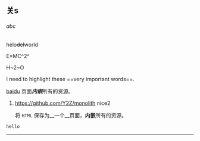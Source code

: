 ## 关s

###### abc












helo~~del~~world

E=MC^2^

H~2~O


I need to highlight these ==very important words==.


[baidu](https://baidu.com)
页面***内嵌***所有的资源。

1. https://github.com/Y2Z/monolith
    nice2

    将 `HTML` 保存为__一个__页面，**内嵌**所有的资源。

```
hello
```

---